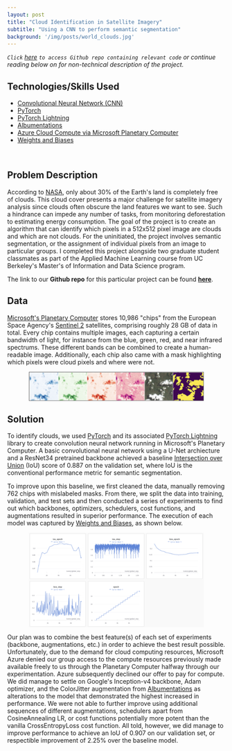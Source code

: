 ```yaml
---
layout: post
title: "Cloud Identification in Satellite Imagery"
subtitle: "Using a CNN to perform semantic segmentation"
background: '/img/posts/world_clouds.jpg'
---
```


*`Click` [here](https://github.com/kurteulau/Semantic_Segmentation) `to access Github repo containing relevant code` or continue reading below on for non-technical description of the project.*

## Technologies/Skills Used
* [Convolutional Neural Network (CNN)](https://en.wikipedia.org/wiki/Convolutional_neural_network)
* [PyTorch](https://pytorch.org)
* [PyTorch Lightning](https://www.pytorchlightning.ai)
* [Albumentations](https://albumentations.ai)
* [Azure Cloud Compute via Microsoft Planetary Computer](https://planetarycomputer.microsoft.com)
* [Weights and Biases](https://wandb.ai/site)

<br>

## Problem Description
According to [NASA](https://earthobservatory.nasa.gov/images/85843/cloudy-earth), only about 30% of the Earth's land is completely free of clouds. This cloud cover presents a major challenge for satellite imagery analysis since clouds often obscure the land features we want to see. Such a hindrance can impede any number of tasks, from monitoring deforestation to estimating energy consumption. The goal of the project is to create an algorithm that can identify which pixels in a 512x512 pixel image are clouds and which are not clouds. For the uninitiated, the project involves semantic segmentation, or the assignment of individual pixels from an image to particular groups. I completed this project alongside two graduate student classmates as part of the Applied Machine Learning course from UC Berkeley's Master's of Information and Data Science program.

The link to our **Github repo** for this particular project can be found **[here](https://github.com/kurteulau/ucb_mids_w207_final_project)**.

## Data
[Microsoft's Planetary Computer](https://planetarycomputer.microsoft.com) stores 10,986 "chips" from the European Space Agency's [Sentinel 2](https://sentinel.esa.int/web/sentinel/missions/sentinel-2) satellites, comprising roughly 28 GB of data in total. Every chip contains multiple images, each capturing a certain bandwidth of light, for instance from the blue, green, red, and near infrared spectrums. These different bands can be combined to create a human-readable image. Additionally, each chip also came with a mask highlighting which pixels were cloud pixels and where were not.

<img src="/img/posts/cloud_bands.png" alt="cloud-bands"  style="display:block; margin-left:auto; margin-right: auto; width: 80%;">

## Solution
To identify clouds, we used [PyTorch](https://pytorch.org) and its associated [PyTorch Lightning](https://www.pytorchlightning.ai) library to create convolution neural network running in Microsoft's Planetary Computer. A basic convolutional neural network using a U-Net archiecture and a ResNet34 pretrained backbone achieved a baseline [Intersection over Union](https://towardsdatascience.com/intersection-over-union-iou-calculation-for-evaluating-an-image-segmentation-model-8b22e2e84686) (IoU) score of 0.887 on the validation set, where IoU is the conventional performance metric for semantic segmentation. 

To improve upon this baseline, we first cleaned the data, manually removing 762 chips with mislabeled masks. From there, we split the data into training, validation, and test sets and then conducted a series of experiments to find out which backbones, optimizers, schedulers, cost functions, and augmentations resulted in superior performance. The execution of each model was captured by [Weights and Biases](https://wandb.ai/site), as shown below. 

<img src="/img/posts/cnn_performance.png" alt="cloud-bands"  style="display:block; margin-left:auto; margin-right: auto; width: 80%;">

Our plan was to combine the best feature(s) of each set of experiments (backbone, augmentations, etc.) in order to achieve the best result possible. Unfortunately, due to the demand for cloud computing resources, Microsoft Azure denied our group access to the compute resources previously made available freely to us through the Planetary Computer halfway through our experimentation. Azure subsequently declined our offer to pay for compute. We did manage to settle on Google's Inception-v4 backbone, Adam optimizer, and the ColorJitter augmentation from [Albumentations](https://albumentations.ai) as alterations to the model that demonstrated the highest increased in performance. We were not able to further improve using additional sequences of different augmentations, schedulers apart from CosineAnnealing LR, or cost functions potentially more potent than the vanilla CrossEntropyLoss cost function. All told, however, we did manage to improve performance to achieve an IoU of 0.907 on our validation set, or respectible improvement of 2.25% over the baseline model.